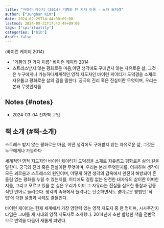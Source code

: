```yaml
---
title: "바이런 케이티 (2014) 기쁨의 천 가지 이름 - 노자 도덕경"
author: ["Junghan Kim"]
date: 2024-02-29T14:44:00+09:00
lastmod: 2024-09-21T17:43:49+09:00
tags: ["spirituality"]
categories: ["bib"]
draft: false
---
```


(바이런 케이티 2014)

-   "기쁨의 천 가지 이름" 바이런 케이티 2014
-   스트레스받지 않는 평화로운 마음,어떤 생각에도 구애받지 않는 자유로운 삶, 그것은 누구에게나 가능하다세계적인 영적 지도자인 바이런 케이티가 도덕경을 소재로 자유롭고 평화로운 삶의 길을 말한다. 궁극의 진리 혹은 진실이란 무엇이며, 우리는 본래 무엇인지를


## Notes {#notes}

-   2024-03-04 전자책 구입


## 책 소개 {#책-소개}

스트레스 받지 않는 평화로운 마음, 어떤 생각에도 구애받지 않는 자유로운 삶, 그것은 누구에게나 가능하다

세계적인 영적 지도자인 바이런 케이티가 도덕경을 소재로 자유롭고 평화로운 삶의 길을 말한다. 궁극의 진리 혹은 진실이란 무엇이며, 우리는 본래 무엇인지를, 어찌하여 생각이 모든 괴로움과 스트레스의 원인이며, 어떻게 하면 생각의 감옥에서 완전히 해방되어 흔들림 없는 평화를 누릴 수 있는지를, 어디에도 걸림 없는 완전한 대자유의 삶이란 어떠한지를, 그리고 모르고 있을 뿐 실은 우리가 이미 그 자유라는 진실을 심오한 통찰과 감동적인 언어로 들려준다. 생각의 족쇄에서 풀려나는 단순하면서도 경이로운 방법인 '작업'에 대한 설명과 사례도 곁들인다.

바이런 케이티는 현재 세계에서 가장 영향력 있는 영적 지도자 중 한 명이며, 시사주간지 타임은 그녀를 새 시대의 영적 지도자로 소개했다. 2014년에 초판 발행한 책을 전반적으로 번역을 다듬어 새롭게 펴냈다.
